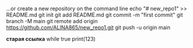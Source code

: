 …or create a new repository on the command line
echo "# new_repo1" >> README.md
git init
git add README.md
git commit -m "first commit"
git branch -M main
git remote add origin https://github.com/ALINA865/new_repo1.git
git push -u origin main

**старая ссылка** 
while true
print(123)
